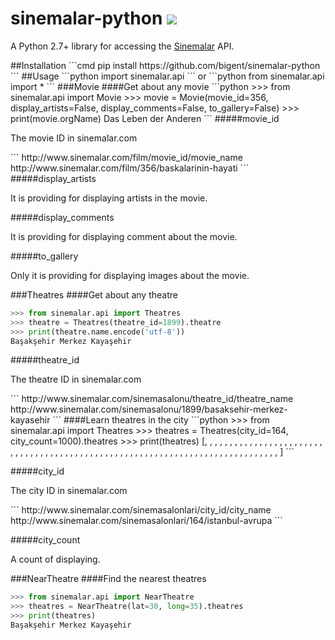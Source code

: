 # sinemalar-python  <img src="https://travis-ci.org/bigent/sinemalar-python.svg?branch=master">
<p>A Python 2.7+ library for accessing the <a href="http://www.sinemalar.com">Sinemalar</a> API.</p>
##Installation
```cmd
pip install https://github.com/bigent/sinemalar-python
```
##Usage
```python
import sinemalar.api
```
or
```python
from sinemalar.api import *
```
###Movie
####Get about any movie
```python
>>> from sinemalar.api import Movie
>>> movie = Movie(movie_id=356, display_artists=False, display_comments=False, to_gallery=False)
>>> print(movie.orgName)
Das Leben der Anderen
```
#####movie_id
<p>The movie ID in sinemalar.com</p>
```
http://www.sinemalar.com/film/movie_id/movie_name
http://www.sinemalar.com/film/356/baskalarinin-hayati
```
#####display_artists
<p>It is providing for displaying artists in the movie.</p>

#####display_comments
<p>It is providing for displaying comment about the movie.</p>

#####to_gallery
<p>Only it is providing for displaying images about the movie.</p>

###Theatres
####Get about any theatre
```python
>>> from sinemalar.api import Theatres
>>> theatre = Theatres(theatre_id=1899).theatre
>>> print(theatre.name.encode('utf-8'))
Başakşehir Merkez Kayaşehir
```

#####theatre_id
<p>The theatre ID in sinemalar.com</p>
```
http://www.sinemalar.com/sinemasalonu/theatre_id/theatre_name
http://www.sinemalar.com/sinemasalonu/1899/basaksehir-merkez-kayasehir
```
####Learn theatres in the city
```python
>>> from sinemalar.api import Theatres
>>> theatres = Theatres(city_id=164, city_count=1000).theatres
>>> print(theatres)
[<sinemalar.api.Theatre object at 0x02F87830>, <sinemalar.api.Theatre object at 0x02F87BF0>, <sinemalar.api.Theatre object at 0x02F87C10>, <sinemalar.api.Theatre object at 0x02F874F0>, <sinemalar.api.Theatre object at 0x02F879F0>, <sinemalar.api.Theatre object at 0x02F87850>, <sinemalar.api.Theatre object at 0x02F87C50>, <sinemalar.api.Theatre object at 0x02F87530>, <sinemalar.api.Theatre object at 0x02F87670>, <sinemalar.api.Theatre object at 0x02F87610>, <sinemalar.api.Theatre object at 0x02F87770>, <sinemalar.api.Theatre object at 0x02F87AD0>, <sinemalar.api.Theatre object at 0x02F87AB0>, <sinemalar.api.Theatre object at 0x02F87B30>, <sinemalar.api.Theatre object at 0x02F879B0>, <sinemalar.api.Theatre object at 0x02F87B10>, <sinemalar.api.Theatre object at 0x02F875F0>, <sinemalar.api.Theatre object at 0x02F87630>, <sinemalar.api.Theatre object at 0x02F87650>, <sinemalar.api.Theatre object at 0x02F87710>, <sinemalar.api.Theatre object at 0x02F87790>, <sinemalar.api.Theatre object at 0x02F876D0>, <sinemalar.api.Theatre object at 0x02F877B0>, <sinemalar.api.Theatre object at 0x02F87BB0>, <sinemalar.api.Theatre object at 0x02F87910>, <sinemalar.api.Theatre object at 0x02F87CB0>, <sinemalar.api.Theatre object at 0x02F87C90>, <sinemalar.api.Theatre object at 0x02F87C70>, <sinemalar.api.Theatre object at 0x02F87390>, <sinemalar.api.Theatre object at 0x02F878F0>, <sinemalar.api.Theatre object at 0x02F878B0>, <sinemalar.api.Theatre object at 0x02F87A70>, <sinemalar.api.Theatre object at 0x02F87B50>, <sinemalar.api.Theatre object at 0x02F87990>, <sinemalar.api.Theatre object at 0x02F87970>, <sinemalar.api.Theatre object at 0x02F87A90>, <sinemalar.api.Theatre object at 0x02F87AF0>, <sinemalar.api.Theatre object at 0x02F87A50>, <sinemalar.api.Theatre object at 0x02F87A30>, <sinemalar.api.Theatre object at 0x02F879D0>, <sinemalar.api.Theatre object at 0x02F876B0>, <sinemalar.api.Theatre object at 0x02F87C30>, <sinemalar.api.Theatre object at 0x02F87950>, <sinemalar.api.Theatre object at 0x02F877F0>, <sinemalar.api.Theatre object at 0x02F87550>, <sinemalar.api.Theatre object at 0x02F877D0>, <sinemalar.api.Theatre object at 0x02F87890>, <sinemalar.api.Theatre object at 0x02F878D0>, <sinemalar.api.Theatre object at 0x02F875D0>, <sinemalar.api.Theatre object at 0x02F87BD0>, <sinemalar.api.Theatre object at 0x02F87CD0>, <sinemalar.api.Theatre object at 0x02F87D30>, <sinemalar.api.Theatre object at 0x02F87CF0>, <sinemalar.api.Theatre object at 0x02F87170>, <sinemalar.api.Theatre object at 0x02F87D50>, <sinemalar.api.Theatre object at 0x02F87D70>, <sinemalar.api.Theatre object at 0x02F87D90>, <sinemalar.api.Theatre object at 0x02F87DB0>, <sinemalar.api.Theatre object at 0x02F87DD0>, <sinemalar.api.Theatre object at 0x02F87DF0>, <sinemalar.api.Theatre object at 0x02F87E10>, <sinemalar.api.Theatre object at 0x02F87E30>, <sinemalar.api.Theatre object at 0x02F87E50>, <sinemalar.api.Theatre object at 0x02F87E70>, <sinemalar.api.Theatre object at 0x02F87E90>, <sinemalar.api.Theatre object at 0x02F87EB0>, <sinemalar.api.Theatre object at 0x02F87ED0>, <sinemalar.api.Theatre object at 0x02F87EF0>, <sinemalar.api.Theatre object at 0x02F87F10>, <sinemalar.api.Theatre object at 0x02F87F30>, <sinemalar.api.Theatre object at 0x02F87F50>, <sinemalar.api.Theatre object at 0x02F87F70>, <sinemalar.api.Theatre object at 0x02F87F90>, <sinemalar.api.Theatre object at 0x02F87FB0>, <sinemalar.api.Theatre object at 0x02F87FD0>, <sinemalar.api.Theatre object at 0x02F87FF0>, <sinemalar.api.Theatre object at 0x02F82030>, <sinemalar.api.Theatre object at 0x02F82050>, <sinemalar.api.Theatre object at 0x02F82070>]
```

#####city_id
<p>The city ID in sinemalar.com</p>
```
http://www.sinemalar.com/sinemasalonlari/city_id/city_name
http://www.sinemalar.com/sinemasalonlari/164/istanbul-avrupa
```

#####city_count
<p>A count of displaying.</p>

###NearTheatre
####Find the nearest theatres
```python
>>> from sinemalar.api import NearTheatre
>>> theatres = NearTheatre(lat=30, long=35).theatres
>>> print(theatres)
Başakşehir Merkez Kayaşehir
```
